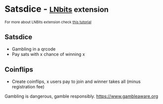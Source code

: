 # Satsdice - <small>[LNbits](https://github.com/lnbits/lnbits) extension</small>

<small>For more about LNBits extension check [this tutorial](https://github.com/lnbits/lnbits/wiki/LNbits-Extensions)</small>

## Satsdice

- Gambling in a qrcode
- Pay sats with x chance of winning x

## Coinflips

- Create coinflips, x users pay to join and winner takes all (minus registration fee)

Gambling is dangerous, gamble responsibly.
https://www.gambleaware.org
